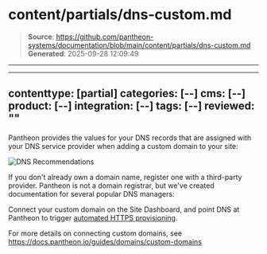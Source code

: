 # content/partials/dns-custom.md

> **Source**: https://github.com/pantheon-systems/documentation/blob/main/content/partials/dns-custom.md
> **Generated**: 2025-09-28 12:09:49

---

---
contenttype: [partial]
categories: [--]
cms: [--]
product: [--]
integration: [--]
tags: [--]
reviewed: ""
---


Pantheon provides the values for your DNS records that are assigned with your DNS service provider when adding a custom domain to your site:

![DNS Recommendations](../../images/dashboard/new-dashboard/2024/_domainadded.png)

If you don't already own a domain name, register one with a third-party provider. Pantheon is not a domain registrar, but we've created documentation for several popular DNS managers:

<Accordion title="DNS Host-Specific Instructions" id="host-specific2" icon="info-sign">

<DNSProviderDocs />

</Accordion>

Connect your custom domain on the Site Dashboard, and point DNS at Pantheon to trigger [automated HTTPS provisioning](/guides/global-cdn/https).

<Partial file="tables/custom-domains-limit.md" />

For more details on connecting custom domains, see https://docs.pantheon.io/guides/domains/custom-domains

